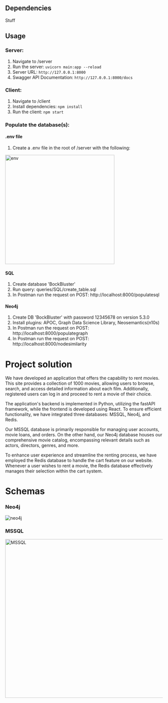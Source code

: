## Dependencies
Stuff

## Usage

### Server:
1. Navigate to /server
2. Run the server: `uvicorn main:app --reload`
3. Server URL: `http://127.0.0.1:8000`
4. Swagger API Documentation: `http://127.0.0.1:8000/docs`

### Client:
1. Navigate to /client
2. Install dependencies: `npm install`
3. Run the client: `npm start`

### Populate the database(s):
#### .env file
1. Create a .env file in the root of /server with the following:
<img width="349" alt="env" src="https://github.com/FrederikBA/DatabaseExam/assets/61831295/7ea71e71-ea53-4690-8a21-469b55698ee9">



#### SQL
1. Create database 'BockBluster'
1. Run query: queries/SQL/create_table.sql
2. In Postman run the request on POST: http://localhost:8000/populatesql

#### Neo4j
1. Create DB 'BockBluster' with password 12345678 on version 5.3.0
2. Install plugins: APOC, Graph Data Science Library, Neosemantics(n10s)
3. In Postman run the request on POST: http://localhost:8000/populategraph
4. In Postman run the request on POST: http://localhost:8000/nodesimilarity


# Project solution
We have developed an application that offers the capability to rent movies. This site provides a collection of 1000 movies, allowing users to browse, search, and access detailed information about each film. Additionally, registered users can log in and proceed to rent a movie of their choice.

The application's backend is implemented in Python, utilizing the fastAPI framework, while the frontend is developed using React. To ensure efficient functionality, we have integrated three databases: MSSQL, Neo4j, and Redis.

Our MSSQL database is primarily responsible for managing user accounts, movie loans, and orders. On the other hand, our Neo4j database houses our comprehensive movie catalog, encompassing relevant details such as actors, directors, genres, and more.

To enhance user experience and streamline the renting process, we have employed the Redis database to handle the cart feature on our website. Whenever a user wishes to rent a movie, the Redis database effectively manages their selection within the cart system.


# Schemas
### Neo4j
![neo4j](https://github.com/FrederikBA/DatabaseExam/assets/61831295/03652f66-5fab-48a2-8f80-1bf55d545eec)



### MSSQL
<img width="507" alt="MSSQL" src="https://github.com/FrederikBA/DatabaseExam/assets/61831295/d061f4a3-131b-4b74-a9dc-8524d8c1120a">

